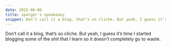 ```yaml
---
date: 2015-06-06
title: spalger's speakeasy
snippet: Don’t call it a blog, that’s so cliche. But yeah, I guess it’s time I started blogging some of the shit that I learn so it doesn’t completely go to waste.
---
```


Don’t call it a blog, that’s so cliche. But yeah, I guess it’s time I started blogging some of the shit that I learn so it doesn’t completely go to waste.